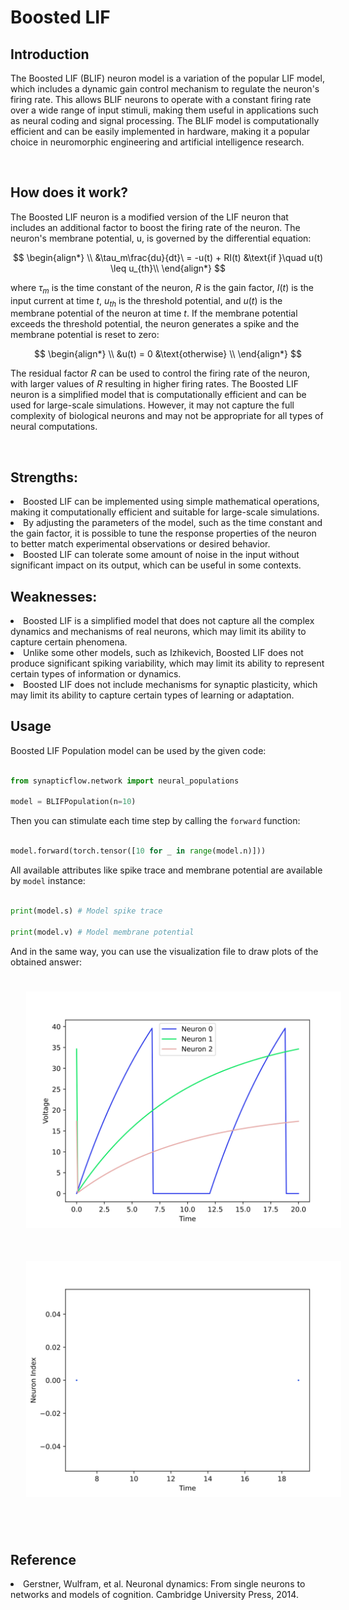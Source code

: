 <script type="text/javascript" src="https://www.maths.nottingham.ac.uk/plp/pmadw/LaTeXMathML.js"></script>
<script src='https://cdnjs.cloudflare.com/ajax/libs/mathjax/2.7.4/MathJax.js?config=default'></script>


# Boosted LIF

## Introduction
The Boosted LIF (BLIF) neuron model is a variation of the popular LIF model, which includes a dynamic gain control mechanism to regulate the neuron's firing rate. This allows BLIF neurons to operate with a constant firing rate over a wide range of input stimuli, making them useful in applications such as neural coding and signal processing. The BLIF model is computationally efficient and can be easily implemented in hardware, making it a popular choice in neuromorphic engineering and artificial intelligence research.

<br>

## How does it work?
The Boosted LIF neuron is a modified version of the LIF neuron that includes an additional factor to boost the firing rate of the neuron. The neuron's membrane potential, u, is governed by the differential equation:

$$
\begin{align*}
\\
&\tau_m\frac{du}{dt}\ = -u(t) + RI(t) &\text{if }\quad u(t) \leq u_{th}\\
\end{align*}
$$

where $\tau_m$ is the time constant of the neuron, $R$ is the gain factor, $I(t)$ is the input current at time $t$, $u_{th}$ is the threshold potential, and $u(t)$ is the membrane potential of the neuron at time $t$. If the membrane potential exceeds the threshold potential, the neuron generates a spike and the membrane potential is reset to zero:

$$
\begin{align*}
\\
&u(t) = 0 &\text{otherwise} 
\\
\end{align*}
$$

The residual factor $R$ can be used to control the firing rate of the neuron, with larger values of $R$ resulting in higher firing rates. The Boosted LIF neuron is a simplified model that is computationally efficient and can be used for large-scale simulations. However, it may not capture the full complexity of biological neurons and may not be appropriate for all types of neural computations.

<br>

## Strengths:

<li>Boosted LIF can be implemented using simple mathematical operations, making it computationally efficient and suitable for large-scale simulations.

<br>

<li>By adjusting the parameters of the model, such as the time constant and the gain factor, it is possible to tune the response properties of the neuron to better match experimental observations or desired behavior.

<br>

<li>Boosted LIF can tolerate some amount of noise in the input without significant impact on its output, which can be useful in some contexts.

<br>

## Weaknesses:

<li>Boosted LIF is a simplified model that does not capture all the complex dynamics and mechanisms of real neurons, which may limit its ability to capture certain phenomena.

<br>

<li>Unlike some other models, such as Izhikevich, Boosted LIF does not produce significant spiking variability, which may limit its ability to represent certain types of information or dynamics.

<br>

<li>Boosted LIF does not include mechanisms for synaptic plasticity, which may limit its ability to capture certain types of learning or adaptation.

<br>

## Usage

 Boosted LIF Population model can be used by the given code:

 ```python

 from synapticflow.network import neural_populations

 model = BLIFPopulation(n=10)

 ```

 Then you can stimulate each time step by calling the `forward` function:

 ```python

 model.forward(torch.tensor([10 for _ in range(model.n)]))

 ```

All available attributes like spike trace and membrane potential are available by `model` instance:

 ```python

 print(model.s) # Model spike trace

 print(model.v) # Model membrane potential

 ```

 And in the same way, you can use the visualization file to draw plots of the obtained answer:

<p align="center">
  <img src="_static/BLIF-v.svg" alt="Voltage Plot" style="width: 600px; padding: 25px;"/>
  <img src="_static/BLIF-s.svg" alt="Raster Plot" style="width: 600px; padding: 25px;"/>
</p>

<br>

## Reference

<li> Gerstner, Wulfram, et al. Neuronal dynamics: From single neurons to networks and models of cognition. Cambridge University Press, 2014.

